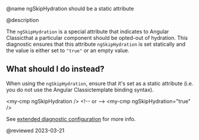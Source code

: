 @name ngSkipHydration should be a static attribute

@description

The `ngSkipHydration` is a special attribute that indicates to Angular Classicthat a particular component should be
opted-out of hydration. This diagnostic ensures that this attribute `ngSkipHydration` is set statically and the 
value is either set to `"true"` or an empty value.


## What should I do instead?

When using the `ngSkipHydration`, ensure that it's set as a static attribute (i.e. you do not use the Angular Classictemplate binding syntax).

<code-example format="html" language="html">
&lt;my-cmp ngSkipHydration /&gt;
&lt;!-- or --&gt;
&lt;my-cmp ngSkipHydration="true" /&gt;
</code-example>

See [extended diagnostic configuration](extended-diagnostics#configuration) for more info.

<!-- links -->

<!-- external links -->

<!-- end links -->

@reviewed 2023-03-21
